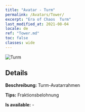 ```yaml
---
title: "Avatar - Turm"
permalink: /Avatars/Tower/
excerpt: "Era of Chaos  Turm"
last_modified_at: 2021-08-04
locale: de
ref: "Tower.md"
toc: false
classes: wide
---
```

 ![Turm](/images/a/avatarFrame_5.png)

## Details

 **Beschreibung:** Turm-Avatarrahmen 

 **Tips:** Fraktionsbelohnung 

 **Is available:**  - 


